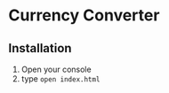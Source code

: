 Currency Converter
==================

Installation
------------
1. Open your console
2. type `open index.html`